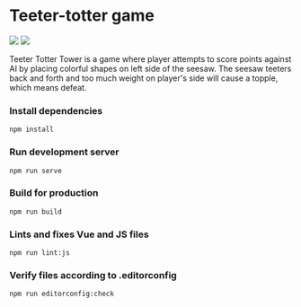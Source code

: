 # Teeter-totter game

[![](https://github.com/alexmozheyko/teeter-totter/workflows/Lint%20JS/badge.svg)](https://github.com/alexmozheyko/teeter-totter/actions?query=workflow%3A%22Lint+JS%22)
[![](https://github.com/alexmozheyko/teeter-totter/workflows/EditorConfig/badge.svg)](https://github.com/alexmozheyko/teeter-totter/actions?query=workflow%3AEditorConfig)

Teeter Totter Tower is a game where player attempts to score points against AI by placing colorful shapes on left side of the seesaw. The seesaw teeters back and forth and too much weight on player's side will cause a topple, which means defeat.

### Install dependencies
```
npm install
```

### Run development server
```
npm run serve
```

### Build for production
```
npm run build
```

### Lints and fixes Vue and JS files
```
npm run lint:js
```

### Verify files according to .editorconfig
```
npm run editorconfig:check
```
